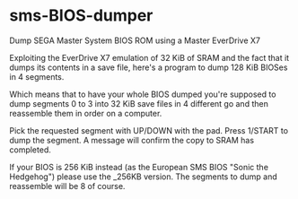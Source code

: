 # sms-BIOS-dumper

Dump SEGA Master System BIOS ROM using a Master EverDrive X7

Exploiting the EverDrive X7 emulation of 32 KiB of SRAM and the fact that it dumps its contents in a save file, here's a program to dump 128 KiB BIOSes in 4 segments.

Which means that to have your whole BIOS dumped you're supposed to dump segments 0 to 3 into 32 KiB save files in 4 different go and then reassemble them in order on a computer.

Pick the requested segment with UP/DOWN with the pad. Press 1/START to dump the segment. A message will confirm the copy to SRAM has completed.

If your BIOS is 256 KiB instead (as the European SMS BIOS "Sonic the Hedgehog") please use the _256KB version. The segments to dump and reassemble will be 8 of course.

